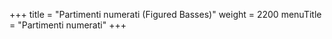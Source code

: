 +++
title = "Partimenti numerati (Figured Basses)"
weight = 2200
menuTitle = "Partimenti numerati"
+++
